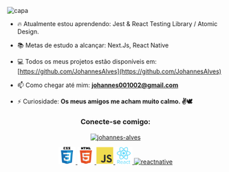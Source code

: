 ![capa](https://user-images.githubusercontent.com/26844656/200121491-d92d7dd8-84b7-4aca-9841-b4fbf0b8eb63.png)


- 🔥 Atualmente estou aprendendo: Jest & React Testing Library / Atomic Design.

- 📚 Metas de estudo a alcançar: Next.Js, React Native

- 💻 Todos os meus projetos estão disponíveis em: [https://github.com/JohannesAlves](https://github.com/JohannesAlves)

- 📫 Como chegar até mim: **johannes001002@gmail.com**

- ⚡ Curiosidade: **Os meus amigos me acham muito calmo. ✌🕊**

<h3 align="center">Conecte-se comigo:</h3>
<p align="center">
<a href="https://linkedin.com/in/johannes-alves" target="blank"><img align="center" src="https://raw.githubusercontent.com/rahuldkjain/github-profile-readme-generator/master/src/images/icons/Social/linked-in-alt.svg" alt="johannes-alves" height="30" width="40" /></a>
</p>



<p align="center"> <a href="https://www.w3schools.com/css/" target="_blank" rel="noreferrer"> <img src="https://raw.githubusercontent.com/devicons/devicon/master/icons/css3/css3-original-wordmark.svg" alt="css3" width="40" height="40"/> </a> <a href="https://www.w3.org/html/" target="_blank" rel="noreferrer"> <img src="https://raw.githubusercontent.com/devicons/devicon/master/icons/html5/html5-original-wordmark.svg" alt="html5" width="40" height="40"/> </a> <a href="https://developer.mozilla.org/en-US/docs/Web/JavaScript" target="_blank" rel="noreferrer"> <img src="https://raw.githubusercontent.com/devicons/devicon/master/icons/javascript/javascript-original.svg" alt="javascript" width="40" height="40"/> </a> <a href="https://reactjs.org/" target="_blank" rel="noreferrer"> <img src="https://raw.githubusercontent.com/devicons/devicon/master/icons/react/react-original-wordmark.svg" alt="react" width="40" height="40"/> </a> <a href="https://reactnative.dev/" target="_blank" rel="noreferrer"> <img src="https://reactnative.dev/img/header_logo.svg" alt="reactnative" width="40" height="40"/> </a> </p>


